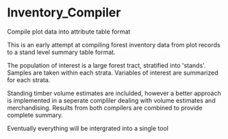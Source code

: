 # Inventory_Compiler
Compile plot data into attribute table format 

This is an early attempt at compiling forest inventory data from plot records to a stand level summary table format. 

The population of interest is a large forest tract, stratified into 'stands'. Samples are taken within each strata. Variables of interest are summarized for each strata.  

Standing timber volume estimates are inclulded, however a better approach is implemented in a seperate compliler dealing with volume estimates and merchandising. Results from both compilers are combined to provide complete summary. 

Eventually everything will be intergrated into a single tool 

